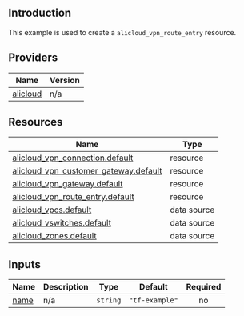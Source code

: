 <!-- BEGIN_TF_DOCS -->
## Introduction

This example is used to create a `alicloud_vpn_route_entry` resource.

## Providers

| Name | Version |
|------|---------|
| <a name="provider_alicloud"></a> [alicloud](#provider\_alicloud) | n/a |

## Resources

| Name | Type |
|------|------|
| [alicloud_vpn_connection.default](https://registry.terraform.io/providers/aliyun/alicloud/latest/docs/resources/vpn_connection) | resource |
| [alicloud_vpn_customer_gateway.default](https://registry.terraform.io/providers/aliyun/alicloud/latest/docs/resources/vpn_customer_gateway) | resource |
| [alicloud_vpn_gateway.default](https://registry.terraform.io/providers/aliyun/alicloud/latest/docs/resources/vpn_gateway) | resource |
| [alicloud_vpn_route_entry.default](https://registry.terraform.io/providers/aliyun/alicloud/latest/docs/resources/vpn_route_entry) | resource |
| [alicloud_vpcs.default](https://registry.terraform.io/providers/aliyun/alicloud/latest/docs/data-sources/vpcs) | data source |
| [alicloud_vswitches.default](https://registry.terraform.io/providers/aliyun/alicloud/latest/docs/data-sources/vswitches) | data source |
| [alicloud_zones.default](https://registry.terraform.io/providers/aliyun/alicloud/latest/docs/data-sources/zones) | data source |

## Inputs

| Name | Description | Type | Default | Required |
|------|-------------|------|---------|:--------:|
| <a name="input_name"></a> [name](#input\_name) | n/a | `string` | `"tf-example"` | no |
<!-- END_TF_DOCS -->    